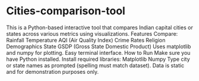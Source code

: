 # Cities-comparison-tool
This is a Python-based interactive tool that compares Indian capital cities or states across various metrics using visualizations.
Features
Compare:
 Rainfall
 Temperature
 AQI (Air Quality Index)
 Crime Rates
 Religion Demographics
 State GSDP (Gross State Domestic Product)
Uses matplotlib and numpy for plotting.
Easy terminal interface.
How to Run
Make sure you have Python installed.
Install required libraries:
Matplotlib
Numpy
Type city or state names as prompted (spelling must match dataset).
Data is static and for demonstration purposes only.
